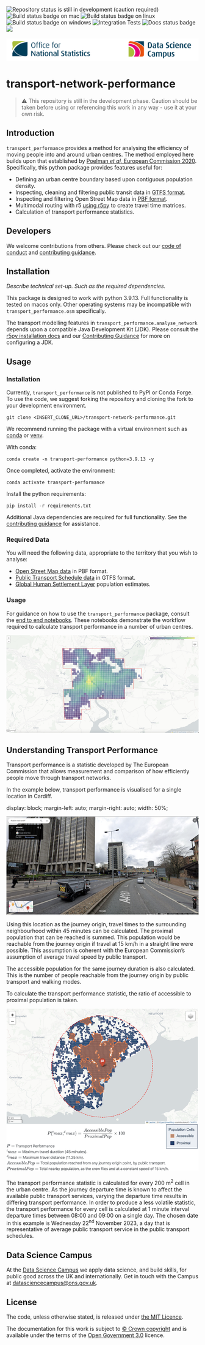<!--- Badges start --->
<img src="https://img.shields.io/badge/repo%20status-in%20development%20(caution)-red" alt="Repository status is still in development (caution required)"/> <img src="https://github.com/datasciencecampus/transport-network-performance/actions/workflows/python-package-mac.yml/badge.svg" alt="Build status badge on mac"/> <img src="https://github.com/datasciencecampus/transport-network-performance/actions/workflows/python-package-linux.yml/badge.svg" alt="Build status badge on linux"/> <img src="https://github.com/datasciencecampus/transport-network-performance/actions/workflows/python-package-windows.yml/badge.svg" alt="Build status badge on windows"/> <img src="https://github.com/datasciencecampus/transport-network-performance/actions/workflows/integration-tests.yml/badge.svg" alt="Integration Tests"/>  <img src="https://github.com/datasciencecampus/transport-network-performance/actions/workflows/sphinx-render.yml/badge.svg" alt="Docs status badge"/> <a href="https://codecov.io/gh/datasciencecampus/transport-network-performance" > <img src="https://codecov.io/gh/datasciencecampus/transport-network-performance/branch/dev/graph/badge.svg?token=ZKJFT321CN"/></a>

<!--- Badges end --->

<img src="https://github.com/datasciencecampus/awesome-campus/blob/master/ons_dsc_logo.png">

# transport-network-performance

> :warning: This repository is still in the development phase. Caution should
be taken before using or referencing this work in any way - use it at your own
risk.

## Introduction
<!-- *Describe what this repo contains and what the project is.* -->

`transport_performance` provides a method for analysing the efficiency of
moving people into and around urban centres. The method employed here builds
upon that established by [Poelman *et al*, European Commission 2020](https://ec.europa.eu/regional_policy/sources/work/012020_low_carbon_urban.pdf). Specifically, this python package provides
features useful for:

- Defining an urban centre boundary based upon contiguous population density.
- Inspecting, cleaning and filtering public transit data in [GTFS format](https://gtfs.org/).
- Inspecting and filtering Open Street Map data in [PBF format](https://wiki.openstreetmap.org/wiki/PBF_Format).
- Multimodal routing with r5 [using r5py](https://r5py.readthedocs.io/en/stable/)
to create travel time matrices.
- Calculation of transport performance statistics.

## Developers
We welcome contributions from others. Please check out our
[code of conduct](CODE_OF_CONDUCT.md) and
[contributing guidance](CONTRIBUTING.md###Set-up).

## Installation
*Describe technical set-up. Such as the required dependencies.*

This package is designed to work with python 3.9.13. Full functionality is
tested on macos only. Other operating systems may be incompatible with
`transport_performance.osm` specifically.

The transport modelling features in `transport_performance.analyse_network`
depends upon a compatible Java Development Kit (JDK). Please consult the
[r5py installation docs](https://r5py.readthedocs.io/en/stable/user-guide/installation/installation.html#dependencies)
and our [Contributing Guidance](/./CONTRIBUTING.md) for more on configuring a
JDK.

## Usage
<!-- *Explain how to use the things in the repo.* -->

### Installation

Currently, `transport_performance` is not published to PyPI or Conda Forge. To
use the code, we suggest forking the repository and cloning the fork to your
development environment.

```
git clone <INSERT_CLONE_URL>/transport-network-performance.git
```

We recommend running the package with a virtual environment such as
[conda](https://conda.io/projects/conda/en/latest/user-guide/tasks/manage-environments.html)
or [venv](https://docs.python.org/3/library/venv.html).

With conda:
```
conda create -n transport-performance python=3.9.13 -y
```
Once completed, activate the environment:
```
conda activate transport-performance
```
Install the python requirements:
```
pip install -r requirements.txt
```
Additional Java dependencies are required for full functionality. See the
[contributing guidance](./CONTRIBUTING.md) for assistance.

### Required Data

You will need the following data, appropriate to the territory that you wish to
analyse:

* [Open Street Map data](https://download.geofabrik.de/) in PBF format.
* [Public Transport Schedule data](https://data.bus-data.dft.gov.uk/downloads/)
in GTFS format.
* [Global Human Settlement Layer](https://ghsl.jrc.ec.europa.eu/download.php)
population estimates.

### Usage

For guidance on how to use the `transport_performance` package, consult the
[end to end notebooks](/./notebooks/e2e/). These notebooks demonstrate the
workflow required to calculate transport performance in a number of urban
centres.

![Transport performance folium map of Newport, South Wales.](/./www/transport-performance-newport.png)

## Understanding Transport Performance

Transport performance is a statistic developed by The European Commission that
allows measurement and comparison of how efficiently people move through
transport networks.

In the example below, transport performance is visualised for a single location
in Cardiff.

  display: block;
  margin-left: auto;
  margin-right: auto;
  width: 50%;

![Google (2021) A4161 Cardiff. Available at: http://maps.google.co.uk (Accessed: 11 December 2023).](/./www/cardiff-street-map.png)

Using this location as the journey origin, travel times to the surrounding
neighbourhood within 45 minutes can be calculated. The proximal population that
can be reached is summed. This population would be reachable from the journey
origin if travel at 15 km/h in a straight line were possible. This assumption
is coherent with the European Commission’s assumption of average travel speed
by public transport.

The accessible population for the same journey duration is also calculated.
This is the number of people reachable from the journey origin by public
transport and walking modes.

To calculate the transport performance statistic, the ratio of accessible to
proximal population is taken.

![Breakdown of Transport Performance statistic.](/./www/tp-explained.png)

The transport performance statistic is calculated for every 200 m<sup>2</sup>
cell in the urban centre. As the journey departure time is known to affect the
available public transport services, varying the departure time results in
differing transport performance. In order to produce a less volatile statistic,
the transport performance for every cell is calculated at 1 minute interval
departure times between 08:00 and 09:00 on a single day. The chosen date in
this example is Wednesday 22<sup>nd</sup> November 2023, a day that is
representative of average public transport service in the public transport
schedules.

## Data Science Campus
At the [Data Science Campus](https://datasciencecampus.ons.gov.uk/about-us/) we
apply data science, and build skills, for public good across the UK and
internationally. Get in touch with the Campus at
[datasciencecampus@ons.gov.uk](datasciencecampus@ons.gov.uk).

## License
<!-- Unless stated, the codebase is released under [the MIT Licence][mit]. -->

The code, unless otherwise stated, is released under [the MIT Licence][mit].

The documentation for this work is subject to [© Crown copyright][copyright]
and is available under the terms of the [Open Government 3.0][ogl] licence.

[mit]: LICENCE
[copyright]: http://www.nationalarchives.gov.uk/information-management/re-using-public-sector-information/uk-government-licensing-framework/crown-copyright/
[ogl]: http://www.nationalarchives.gov.uk/doc/open-government-licence/version/3/
